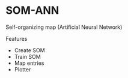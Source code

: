 # SOM-ANN
Self-organizing map (Artificial Neural Network)

Features
  - Create SOM
  - Train SOM
  - Map entries
  - Plotter